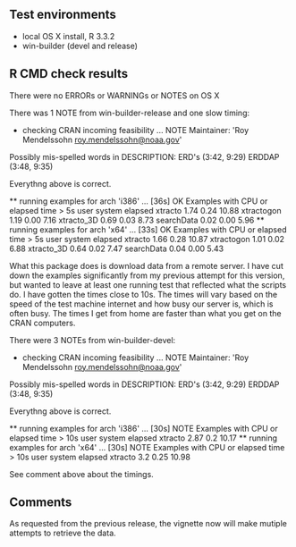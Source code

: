 ## Test environments
* local OS X install, R 3.3.2
* win-builder (devel and release)

## R CMD check results
There were no ERRORs or WARNINGs or NOTES on OS X

There was 1 NOTE from win-builder-release and one slow timing:

* checking CRAN incoming feasibility ... NOTE
Maintainer: 'Roy Mendelssohn <roy.mendelssohn@noaa.gov>'

Possibly mis-spelled words in DESCRIPTION:
  ERD's (3:42, 9:29)
  ERDDAP (3:48, 9:35)

Everythng above is correct.

** running examples for arch 'i386' ... [36s] OK
Examples with CPU or elapsed time > 5s
           user system elapsed
xtracto    1.74   0.24   10.88
xtractogon 1.19   0.00    7.16
xtracto_3D 0.69   0.03    8.73
searchData 0.02   0.00    5.96
** running examples for arch 'x64' ... [33s] OK
Examples with CPU or elapsed time > 5s
           user system elapsed
xtracto    1.66   0.28   10.87
xtractogon 1.01   0.02    6.88
xtracto_3D 0.64   0.02    7.47
searchData 0.04   0.00    5.43

What this package does is download data from a remote server.  I have cut down the examples significantly from my previous attempt for this version, but wanted to leave at least one running test that reflected what the scripts do.  I have gotten the times close to 10s.  The times will vary based on the speed of the test machine internet and how busy our server is, which is often busy.  The times I get from home are faster than what you get on the CRAN computers.

There were 3 NOTEs from win-builder-devel:

* checking CRAN incoming feasibility ... NOTE
Maintainer: 'Roy Mendelssohn <roy.mendelssohn@noaa.gov>'

Possibly mis-spelled words in DESCRIPTION:
  ERD's (3:42, 9:29)
  ERDDAP (3:48, 9:35)
  
Everythng above is correct.

** running examples for arch 'i386' ... [30s] NOTE
Examples with CPU or elapsed time > 10s
        user system elapsed
xtracto 2.87    0.2   10.17
** running examples for arch 'x64' ... [30s] NOTE
Examples with CPU or elapsed time > 10s
        user system elapsed
xtracto  3.2   0.25   10.98

See comment above about the timings.

## Comments

As requested from the previous release,  the vignette now will make mutiple attempts to retrieve the data.
